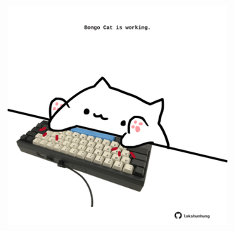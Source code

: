 <!-- built at 17/02/2025, 20:00:52 UTC -->
<p align="center">
  <img width="500" height="500" src="./ReadmeImage.svg">
</p>
